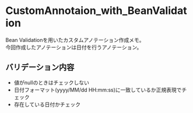 # CustomAnnotaion_with_BeanValidation
Bean Validationを用いたカスタムアノテーション作成メモ。  
今回作成したアノテーションは日付を行うアノテーション。

## バリデーション内容
- 値がnullのときはチェックしない
- 日付フォーマット(yyyy/MM/dd HH:mm:ss)に一致しているか正規表現でチェック
- 存在している日付かチェック
